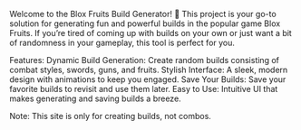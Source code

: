 Welcome to the Blox Fruits Build Generator! 🚀 This project is your go-to solution for generating fun and powerful builds in the popular game Blox Fruits. If you’re tired of coming up with builds on your own or just want a bit of randomness in your gameplay, this tool is perfect for you.

Features:
Dynamic Build Generation: Create random builds consisting of combat styles, swords, guns, and fruits.
Stylish Interface: A sleek, modern design with animations to keep you engaged.
Save Your Builds: Save your favorite builds to revisit and use them later.
Easy to Use: Intuitive UI that makes generating and saving builds a breeze.

Note: This site is only for creating builds, not combos.

